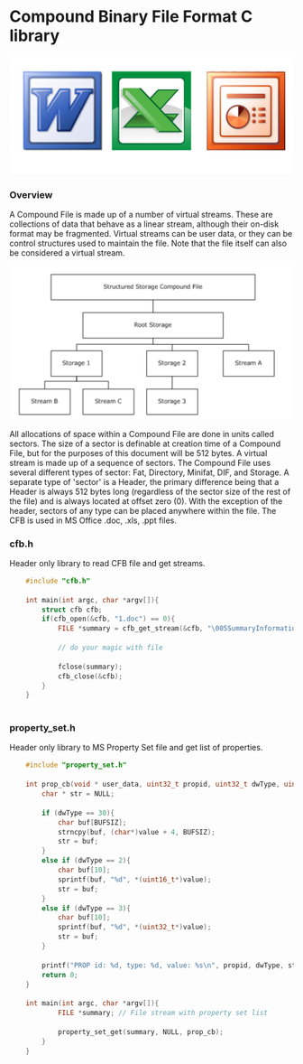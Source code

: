 # Compound Binary File Format C library

![ico](ico.png)

### Overview

A Compound File is made up of a number of virtual streams. These are collections of data that behave as a linear stream, although their on-disk format may be fragmented. Virtual streams can be user data, or they can be control structures used to maintain the file. Note that the file itself can also be considered a virtual stream.

![image](image.png)

All allocations of space within a Compound File are done in units called sectors. The size of a sector is definable at creation time of a Compound File, but for the purposes of this document will be 512 bytes. A virtual stream is made up of a sequence of sectors.
The Compound File uses several different types of sector: Fat, Directory, Minifat, DIF, and Storage. A separate type of 'sector' is a Header, the primary difference being that a Header is always 512 bytes long (regardless of the sector size of the rest of the file) and is always located at offset zero (0). With the exception of the header, sectors of any type can be placed anywhere within the file. 
The CFB is used in MS Office .doc, .xls, .ppt files.

### cfb.h 
Header only library to read CFB file and get streams.
```c
	#include "cfb.h"
	
	int main(int argc, char *argv[]){
		struct cfb cfb;
		if(cfb_open(&cfb, "1.doc") == 0){
			FILE *summary = cfb_get_stream(&cfb, "\005SummaryInformation");
			
			// do your magic with file
			
			fclose(summary);
			cfb_close(&cfb);
		}
	}
	
```

### property_set.h 
Header only library to MS Property Set file and get list of properties.
```c
	#include "property_set.h"
	
	int prop_cb(void * user_data, uint32_t propid, uint32_t dwType, uint8_t * value){
		char * str = NULL;
		
		if (dwType == 30){
			char buf[BUFSIZ];
			strncpy(buf, (char*)value + 4, BUFSIZ);
			str = buf;
		}
		else if (dwType == 2){
			char buf[10];
			sprintf(buf, "%d", *(uint16_t*)value);
			str = buf;
		}
		else if (dwType == 3){
			char buf[10];
			sprintf(buf, "%d", *(uint32_t*)value);
			str = buf;
		}

		printf("PROP id: %d, type: %d, value: %s\n", propid, dwType, str);
		return 0;
	}
	
	int main(int argc, char *argv[]){
			FILE *summary; // File stream with property set list
			
			property_set_get(summary, NULL, prop_cb);
		}
	}
	
```
